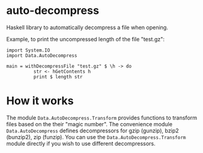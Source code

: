 auto-decompress
===============

Haskell library to automatically decompress a file when opening.

Example, to print the uncompressed length of the file "test.gz":

    import System.IO
    import Data.AutoDecompress

    main = withDecompressFile "test.gz" $ \h -> do
              str <- hGetContents h
              print $ length str

How it works
============

The module `Data.AutoDecompress.Transform` provides functions to
transform files based on the their "magic number".  The convenience
module `Data.AutoDecompress` defines decompressors for gzip (gunzip),
bzip2 (bunzip2), zip (funzip).  You can use the
`Data.AutoDecompress.Transform` module directly if you wish to use
different decompressors.